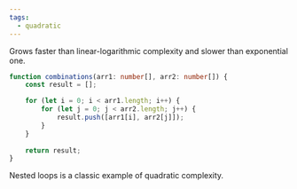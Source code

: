 ```yaml
---
tags:
  - quadratic
---
```

Grows faster than linear-logarithmic complexity and slower than exponential one.

```typescript
function combinations(arr1: number[], arr2: number[]) {
	const result = [];

	for (let i = 0; i < arr1.length; i++) {
		for (let j = 0; j < arr2.length; j++) {
			result.push([arr1[i], arr2[j]]);
		}
	}
	
	return result;
}
```

Nested loops is a classic example of quadratic complexity.
